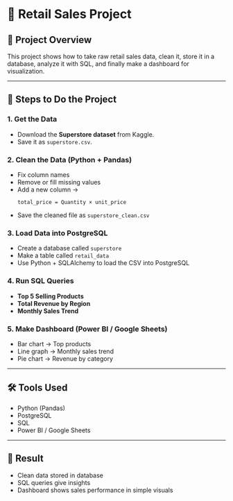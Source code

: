 
# 🛒 Retail Sales Project

## 📌 Project Overview  
This project shows how to take raw retail sales data, clean it, store it in a database, analyze it with SQL, and finally make a dashboard for visualization.  

---

## 🔹 Steps to Do the Project

### 1. Get the Data  
- Download the **Superstore dataset** from Kaggle.  
- Save it as `superstore.csv`.  

### 2. Clean the Data (Python + Pandas)  
- Fix column names  
- Remove or fill missing values  
- Add a new column →  
  ```
  total_price = Quantity × unit_price
  ```  
- Save the cleaned file as `superstore_clean.csv`  

### 3. Load Data into PostgreSQL  
- Create a database called `superstore`  
- Make a table called `retail_data`  
- Use Python + SQLAlchemy to load the CSV into PostgreSQL  

### 4. Run SQL Queries  
- **Top 5 Selling Products**  
- **Total Revenue by Region**  
- **Monthly Sales Trend**  

### 5. Make Dashboard (Power BI / Google Sheets)  
- Bar chart → Top products  
- Line graph → Monthly sales trend  
- Pie chart → Revenue by category  

---

## 🛠️ Tools Used  
- Python (Pandas)  
- PostgreSQL  
- SQL  
- Power BI / Google Sheets  

---

## 🎯 Result  
- Clean data stored in database  
- SQL queries give insights  
- Dashboard shows sales performance in simple visuals  
